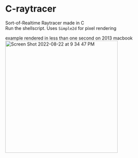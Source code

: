 # C-raytracer
Sort-of-Realtime Raytracer made in C  
Run the shellscript. Uses `Simple2d` for pixel rendering   

example rendered in less than one second on 2013 macbook  
<img width="354" alt="Screen Shot 2022-08-22 at 9 34 47 PM" src="https://user-images.githubusercontent.com/73864341/186070535-c2766bb6-9668-439e-889c-4a004e5124ca.png">
